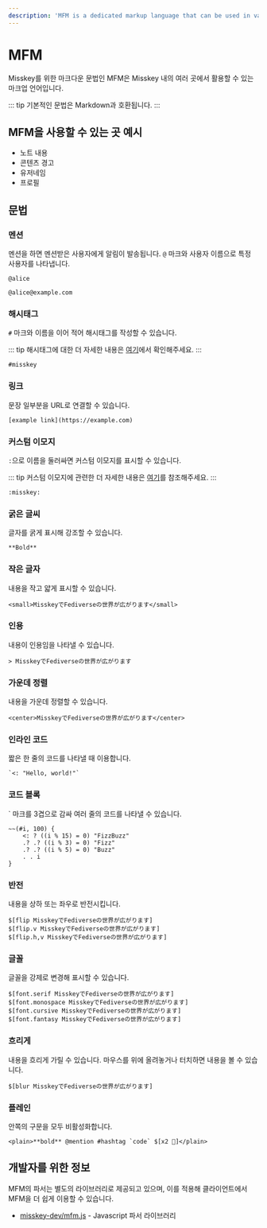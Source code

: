 ```yaml
---
description: 'MFM is a dedicated markup language that can be used in various places on Misskey.'
---
```


# MFM
Misskey를 위한 마크다운 문법인 MFM은 Misskey 내의 여러 곳에서 활용할 수 있는 마크업 언어입니다.

::: tip
기본적인 문법은 Markdown과 호환됩니다.
:::

## MFM을 사용할 수 있는 곳 예시
- 노트 내용
- 콘텐츠 경고
- 유저네임
- 프로필

## 문법
### 멘션
멘션을 하면 멘션받은 사용자에게 알림이 발송됩니다. `@` 마크와 사용자 이름으로 특정 사용자를 나타냅니다.

```:no-line-numbers
@alice
```
```:no-line-numbers
@alice@example.com
```

### 해시태그
`#` 마크와 이름을 이어 적어 해시태그를 작성할 수 있습니다.

::: tip
해시태그에 대한 더 자세한 내용은 [여기](./hashtag.md)에서 확인해주세요.
:::

```:no-line-numbers
#misskey
```

### 링크
문장 일부분을 URL로 연결할 수 있습니다.
```:no-line-numbers
[example link](https://example.com)
```

### 커스텀 이모지
`:`으로 이름을 둘러싸면 커스텀 이모지를 표시할 수 있습니다.

::: tip
커스텀 이모지에 관련한 더 자세한 내용은 [여기](./custom-emoji.md)를 참조해주세요.
:::

```:no-line-numbers
:misskey:
```

### 굵은 글씨
글자를 굵게 표시해 강조할 수 있습니다.
```:no-line-numbers
**Bold**
```

### 작은 글자
내용을 작고 얇게 표시할 수 있습니다.
```:no-line-numbers
<small>MisskeyでFediverseの世界が広がります</small>
```

### 인용
내용이 인용임을 나타낼 수 있습니다.
```:no-line-numbers
> MisskeyでFediverseの世界が広がります
```

### 가운데 정렬
내용을 가운데 정렬할 수 있습니다.
```:no-line-numbers
<center>MisskeyでFediverseの世界が広がります</center>
```

### 인라인 코드
짧은 한 줄의 코드를 나타낼 때 이용합니다.
```:no-line-numbers
`<: "Hello, world!"`
```

### 코드 블록
` 마크를 3겹으로 감싸 여러 줄의 코드를 나타낼 수 있습니다.
<plain>
```
~~(#i, 100) {
	<: ? ((i % 15) = 0) "FizzBuzz"
	.? .? ((i % 3) = 0) "Fizz"
	.? .? ((i % 5) = 0) "Buzz"
	. . i
}
```
</plain>

### 반전
내용을 상하 또는 좌우로 반전시킵니다.
```:no-line-numbers
$[flip MisskeyでFediverseの世界が広がります]
$[flip.v MisskeyでFediverseの世界が広がります]
$[flip.h,v MisskeyでFediverseの世界が広がります]
```

### 글꼴
글꼴을 강제로 변경해 표시할 수 있습니다.
```:no-line-numbers
$[font.serif MisskeyでFediverseの世界が広がります]
$[font.monospace MisskeyでFediverseの世界が広がります]
$[font.cursive MisskeyでFediverseの世界が広がります]
$[font.fantasy MisskeyでFediverseの世界が広がります]
```

### 흐리게
내용을 흐리게 가릴 수 있습니다. 마우스를 위에 올려놓거나 터치하면 내용을 볼 수 있습니다.
```:no-line-numbers
$[blur MisskeyでFediverseの世界が広がります]
```

### 플레인
안쪽의 구문을 모두 비활성화합니다.
```:no-line-numbers
<plain>**bold** @mention #hashtag `code` $[x2 🍮]</plain>
```

## 개발자를 위한 정보

MFM의 파서는 별도의 라이브러리로 제공되고 있으며, 이를 적용해 클라이언트에서 MFM을 더 쉽게 이용할 수 있습니다.
- [misskey-dev/mfm.js](https://github.com/misskey-dev/mfm.js) - Javascript 파서 라이브러리
